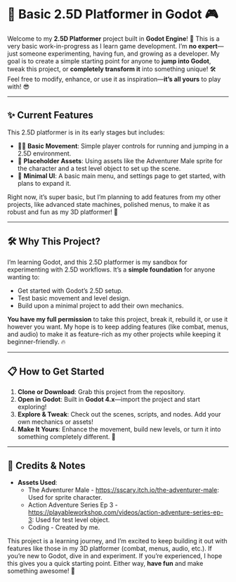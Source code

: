 # 🚀 Basic 2.5D Platformer in Godot 🎮

Welcome to my **2.5D Platformer** project built in **Godot Engine**! 🌟 This is a very basic work-in-progress as I learn game development. I’m **no expert**—just someone experimenting, having fun, and growing as a developer. My goal is to create a simple starting point for anyone to **jump into Godot**, tweak this project, or **completely transform it** into something unique! 🛠️ Feel free to modify, enhance, or use it as inspiration—**it’s all yours** to play with! 😎

---

## ✨ Current Features

This 2.5D platformer is in its early stages but includes:

- 🏃‍♂️ **Basic Movement**: Simple player controls for running and jumping in a 2.5D environment.
- 🎨 **Placeholder Assets**: Using assets like the Adventurer Male sprite for the character and a test level object to set up the scene.
- 📜 **Minimal UI**: A basic main menu, and settings page to get started, with plans to expand it.

Right now, it’s super basic, but I’m planning to add features from my other projects, like advanced state machines, polished menus, to make it as robust and fun as my 3D platformer! 🚀

---

## 🛠️ Why This Project?

I’m learning Godot, and this 2.5D platformer is my sandbox for experimenting with 2.5D workflows. It’s a **simple foundation** for anyone wanting to:

- Get started with Godot’s 2.5D setup.
- Test basic movement and level design.
- Build upon a minimal project to add their own mechanics.

**You have my full permission** to take this project, break it, rebuild it, or use it however you want. My hope is to keep adding features (like combat, menus, and audio) to make it as feature-rich as my other projects while keeping it beginner-friendly. 🔥

---

## 📋 How to Get Started

1. **Clone or Download**: Grab this project from the repository.
2. **Open in Godot**: Built in **Godot 4.x**—import the project and start exploring!
3. **Explore & Tweak**: Check out the scenes, scripts, and nodes. Add your own mechanics or assets!
4. **Make It Yours**: Enhance the movement, build new levels, or turn it into something completely different. 🎨

---

## 🙌 Credits & Notes

- **Assets Used**:
  - The Adventurer Male - https://sscary.itch.io/the-adventurer-male: Used for sprite character.
  - Action Adventure Series Ep 3 - https://playableworkshop.com/videos/action-adventure-series-ep-3: Used for test level object.
  - Coding - Created by me.

This project is a learning journey, and I’m excited to keep building it out with features like those in my 3D platformer (combat, menus, audio, etc.). If you’re new to Godot, dive in and experiment. If you’re experienced, I hope this gives you a quick starting point. Either way, **have fun** and make something awesome! 🎉
